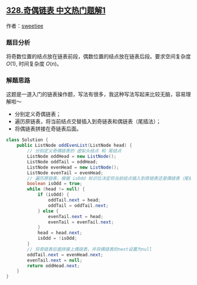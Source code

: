 ## [328.奇偶链表 中文热门题解1](https://leetcode.cn/problems/odd-even-linked-list/solutions/100000/kuai-lai-wu-nao-miao-dong-qi-ou-lian-biao-by-sweet)

作者：[sweetiee](https://leetcode.cn/u/sweetiee)
### 题目分析

将奇数位置的结点放在链表前段，偶数位置的结点放在链表后段。要求空间复杂度 $O(1)$, 时间复杂度 $O(n)$。


### 解题思路

这题是一道入门的链表操作题，写法有很多，我这种写法写起来比较无脑，容易理解啦～

* 分别定义奇偶链表；
* 遍历原链表，将当前结点交替插入到奇链表和偶链表（尾插法）；
* 将偶链表拼接在奇链表后面。

``` Java
class Solution {
    public ListNode oddEvenList(ListNode head) {
        // 分别定义奇偶链表的 虚拟头结点 和 尾结点
        ListNode oddHead = new ListNode();
        ListNode oddTail = oddHead;
        ListNode evenHead = new ListNode();
        ListNode evenTail = evenHead;
        // 遍历原链表，根据 isOdd 标识位决定将当前结点插入到奇链表还是偶链表（尾插法）
        boolean isOdd = true;
        while (head != null) {
            if (isOdd) {
                oddTail.next = head;
                oddTail = oddTail.next;
            } else {
                evenTail.next = head;
                evenTail = evenTail.next;
            }
            head = head.next;
            isOdd = !isOdd;
        }
        // 将奇链表后面拼接上偶链表，并将偶链表的next设置为null
        oddTail.next = evenHead.next;
        evenTail.next = null;
        return oddHead.next;
    }
}
```

